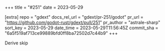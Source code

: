 +++
title = "#251"
date = 2023-05-29

[extra]
repo = "gdext"
docs_rel_url = "gdext/pr-251/godot"
pr_url = "https://github.com/godot-rust/gdext/pull/251"
pr_author = "astrale-sharp"
sort_key = 2023-05-29
date_time = 2023-05-29T11:56:45Z
commit_sha = "6a5f519af713ce99889bfd0ff8ba72502d7c44b9"
+++

Derive skip
